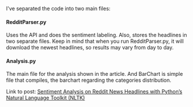 I've separated the code into two main files: 

#### RedditParser.py
Uses the API and does the sentiment labeling.
Also, stores the headlines in two separate files. Keep in mind that when you run RedditParser.py, it will
download the newest headlines, so results may vary from day to day.

#### Analysis.py
The main file for the analysis shown in the article. And BarChart is simple file that compiles,
the barchart regarding the categories distribution.


Link to post: [Sentiment Analysis on Reddit News Headlines with Python’s Natural Language Toolkit (NLTK)](http://www.learndatasci.com/sentiment-analysis-reddit-headlines-pythons-nltk/)
